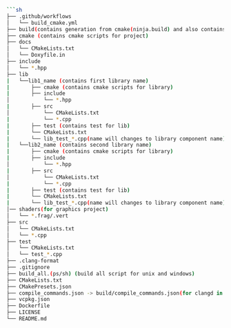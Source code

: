```sh
```sh
├── .github/workflows
│   └── build_cmake.yml
├── build(contains generation from cmake(ninja.build) and also contains compile_commands.json
├── cmake (contains cmake scripts for project)
├── docs
│   └── CMakeLists.txt
│   └── Doxyfile.in  
├── include
│   └── *.hpp
├── lib
|   └──lib1_name (contains first library name)
|		├── cmake (contains cmake scripts for library)
|		├── include
│			└── *.hpp
|		├── src
│			└── CMakeLists.txt
|			└── *.cpp
|		├── test (contains test for lib)
|		└── CMakeLists.txt
|		└── lib_test_*.cpp(name will changes to library component name)
|   └──lib2_name (contains second library name)
|		├── cmake (contains cmake scripts for library)
|		├── include
│			└── *.hpp
|		├── src
│			└── CMakeLists.txt
|			└── *.cpp
|		├── test (contains test for lib)
|		└── CMakeLists.txt
|		└── lib_test_*.cpp(name will changes to library component name)
│── shaders(for graphics project)
│   └── *.frag/.vert
├── src
│   └── CMakeLists.txt
│   └── *.cpp
├── test
│   └── CMakeLists.txt
│   └── test_*.cpp
├── .clang-format
├── .gitignore
├── build_all.(ps/sh) (build all script for unix and windows)
├── CMakeLists.txt
├── CMakePresets.json
├── compile_commands.json -> build/compile_commands.json(for clangd in nvim/vsc)
├── vcpkg.json
├── Dockerfile
├── LICENSE
└── README.md
```
